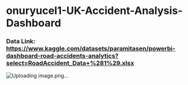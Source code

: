 # onuryucel1-UK-Accident-Analysis-Dashboard

### Data Link: https://www.kaggle.com/datasets/paramitasen/powerbi-dashboard-road-accidents-analytics?select=RoadAccident_Data+%281%29.xlsx
![Uploading image.png…]()
